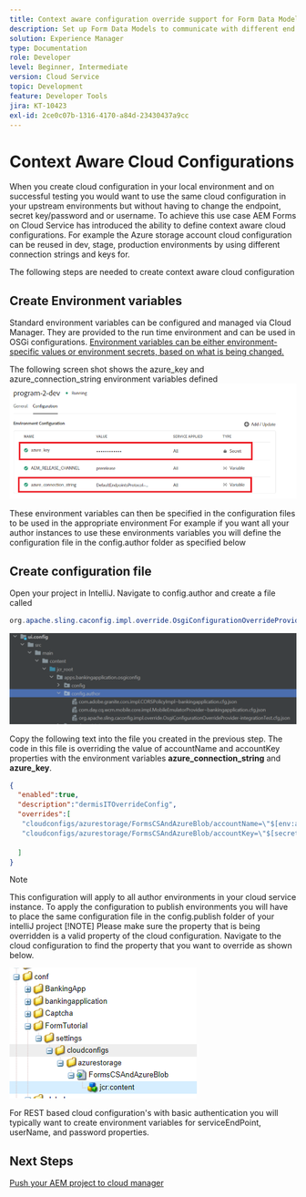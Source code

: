 ```yaml
---
title: Context aware configuration override support for Form Data Model
description: Set up Form Data Models to communicate with different end points based on environments.
solution: Experience Manager
type: Documentation
role: Developer
level: Beginner, Intermediate
version: Cloud Service
topic: Development
feature: Developer Tools
jira: KT-10423
exl-id: 2ce0c07b-1316-4170-a84d-23430437a9cc
---
```

# Context Aware Cloud Configurations

When you create cloud configuration in your local environment and on successful testing you would want to use the same cloud configuration in your upstream environments but without having to change the endpoint, secret key/password and or username. To achieve this use case AEM Forms on Cloud Service has introduced the ability to define context aware cloud configurations.
For example the Azure storage account cloud configuration can be reused in dev, stage, production environments by using different connection strings and keys for.

The following steps are needed to create context aware cloud configuration

## Create Environment variables

Standard environment variables can be configured and managed via Cloud Manager. They are provided to the run time environment and can be used in OSGi configurations. [Environment variables can be either environment-specific values or environment secrets, based on what is being changed.](https://experienceleague.adobe.com/docs/experience-manager-cloud-service/content/implementing/using-cloud-manager/environment-variables.html?lang=en)



The following screen shot shows the azure_key and azure_connection_string environment variables defined
![environment_variables](assets/environment-variables.png)

These environment variables can then be specified in the configuration files to be used in the appropriate environment
For example if you want all your author instances to use these environments variables you will define the configuration file in the config.author folder as specified below

## Create configuration file

Open your project in IntelliJ. Navigate to config.author and create a file called 

``` java
org.apache.sling.caconfig.impl.override.OsgiConfigurationOverrideProvider-integrationTest.cfg.json

```

![config.author](assets/config-author.png)

Copy the following text into the file you created in the previous step. The code in this file is overriding the value of accountName and accountKey properties with the environment variables **azure_connection_string** and **azure_key**.

``` json
{
  "enabled":true,
  "description":"dermisITOverrideConfig",
  "overrides":[
   "cloudconfigs/azurestorage/FormsCSAndAzureBlob/accountName=\"$[env:azure_connection_string]\"",
   "cloudconfigs/azurestorage/FormsCSAndAzureBlob/accountKey=\"$[secret:azure_key]\""

  ]
}

```

>[!NOTE]
>
>This configuration will apply to all author environments in your cloud service instance. To apply the configuration to publish environments you will have to place the same configuration file in the config.publish folder of your intelliJ project
>[!NOTE]
> Please make sure the property that is being overridden is a valid property of the cloud configuration. Navigate to the cloud configuration to find the property that you want to override as shown below.

 ![cloud-config-property](assets/cloud-config-properties.png)

For REST based cloud configuration's with basic authentication you will typically want to create environment variables for serviceEndPoint, userName, and password properties.

## Next Steps

[Push your AEM project to cloud manager](./push-project-to-cloud-manager-git.md)
